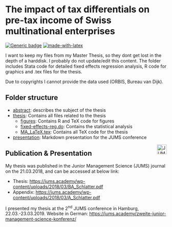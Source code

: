# The impact of tax differentials on pre-tax income of Swiss multinational enterprises
[![Generic badge](https://img.shields.io/badge/DOI-https://doi.org/10.5282/jums/v3i1pp88122-BLUE.svg)](https://doi.org/10.5282/jums/v3i1pp88-122)
[![made-with-latex](https://img.shields.io/badge/Made%20with-LaTeX-1f425f.svg)](https://www.latex-project.org/)


I want to keep my files from my Master Thesis, so they dont get lost in the depth of a harddisk. I probably do not update/edit this content. The folder includes Stata code for detailed fixed effects regression analysis, R code for graphics and .tex files for the thesis.

Due to copyrights I cannot provide the data used (ORBIS, Bureau van Dijk).

## Folder structure
* [abstract](abstract.pdf): describes the subject of the thesis
* [thesis](thesis): Contains all files related to the thesis
    - [figures](thesis/figures): Contains R and TeX code for figures
    - [fixed-effects-reg.do](thesis/fixed-effects-reg.do): Contains the statistical analysis
    - [MA_LaTeX.tex](src/thesis): Contains all TeX code for the thesis
* [presentation](presentation): Markdown presentation for the JUMS conference


<a href="https://jums.academy/">
    <img src=https://jums.academy/wp-content/uploads/2016/06/JUMS-1.png
    alt="JUMS logo" title="Junior Management Science" align="right" height="30" />
</a>

## Publication & Presentation
My thesis was published in the Junior Management Science (JUMS) journal on the 21.03.2018, and can be accessed at below link:

- Thesis: <https://jums.academy/wp-content/uploads/2018/03/BA_Schlatter.pdf>
- Appendix: <https://jums.academy/wp-content/uploads/2018/03/A_Schlatter.pdf>

I presented my thesis at the 2<sup>nd</sup> JUMS conference in Hamburg, 22.03.-23.03.2019. Website in German: <https://jums.academy/zweite-junior-management-science-konferenz/> 
